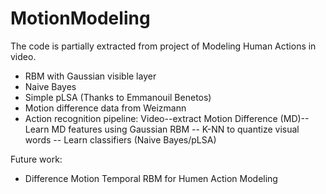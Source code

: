 MotionModeling
==============

The code is partially extracted from project of Modeling Human Actions in video. 

+ RBM with Gaussian visible layer
+ Naive Bayes
+ Simple pLSA (Thanks to Emmanouil Benetos)
+ Motion difference data from Weizmann 
+ Action recognition pipeline:
  Video--extract Motion Difference (MD)-- Learn MD features using Gaussian RBM -- K-NN to quantize visual words -- Learn classifiers (Naive Bayes/pLSA)

Future work:
+ Difference Motion Temporal RBM for Humen Action Modeling

